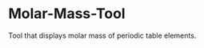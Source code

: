 # Molar-Mass-Tool
Tool that displays molar mass of periodic table elements.
<!--stackedit_data:
eyJoaXN0b3J5IjpbMTgzNTE2MzcxMiw2MjQxNjM2ODZdfQ==
-->